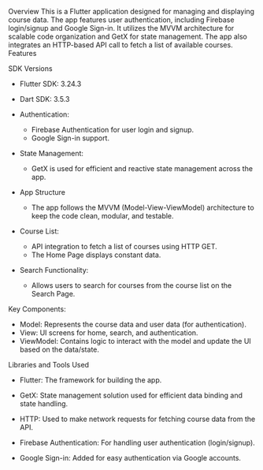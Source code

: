 Overview
This is a Flutter application designed for managing and displaying course data. The app features user authentication, including Firebase login/signup and Google Sign-in. It utilizes the MVVM architecture for scalable code organization and GetX for state management. The app also integrates an HTTP-based API call to fetch a list of available courses.
Features

SDK Versions
* Flutter SDK: 3.24.3
* Dart SDK: 3.5.3

* Authentication:
    * Firebase Authentication for user login and signup.
    * Google Sign-in support.

* State Management:
    * GetX is used for efficient and reactive state management across the app.

* App Structure
    * The app follows the MVVM (Model-View-ViewModel) architecture to keep the code clean, modular, and testable.

* Course List:
    * API integration to fetch a list of courses using HTTP GET.
    * The Home Page displays constant data.

* Search Functionality:
    * Allows users to search for courses from the course list on the Search Page.

Key Components:

* Model: Represents the course data and user data (for authentication).
* View: UI screens for home, search, and authentication.
* ViewModel: Contains logic to interact with the model and update the UI based on the data/state.

Libraries and Tools Used
* Flutter: The framework for building the app.

* GetX: State management solution used for efficient data binding and state handling.

* HTTP: Used to make network requests for fetching course data from the API.

* Firebase Authentication: For handling user authentication (login/signup).

* Google Sign-in: Added for easy authentication via Google accounts.

